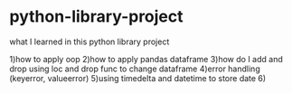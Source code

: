 # python-library-project

what I learned in this python library project

1)how to apply oop
2)how to apply pandas dataframe
3)how do I add and drop using loc and drop func to change dataframe
4)error handling (keyerror, valueerror)
5)using timedelta and datetime to store date 
6)
